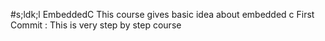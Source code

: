 #s;ldk;l EmbeddedC
This course gives basic idea about embedded c
First Commit : This is very step by step course
